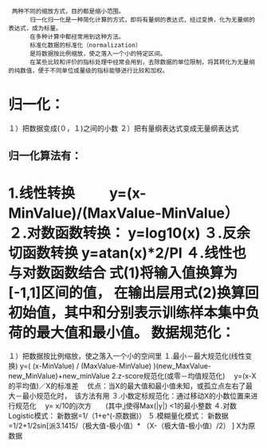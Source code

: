      两种不同的缩放方式，目的都是缩小范围。
          归一化归一化是一种简化计算的方式，即将有量纲的表达式，经过变换，化为无量纲的表达式，成为标量。 
          在多种计算中都经常用到这种方法。
          标准化数据的标准化（normalization）
          是将数据按比例缩放，使之落入一个小的特定区间。
          在某些比较和评价的指标处理中经常会用到，去除数据的单位限制，将其转化为无量纲的纯数值，便于不同单位或量级的指标能够进行比较和加权。

归一化：
===
１）把数据变成(０，１)之间的小数
２）把有量纲表达式变成无量纲表达式

归一化算法有：
------
1.线性转换
　　    y=(x-MinValue)/(MaxValue-MinValue）
２.对数函数转换：
     y=log10(x)
３.反余切函数转换
     y=atan(x)*2/PI
４.线性也与对数函数结合
     式(1)将输入值换算为[-1,1]区间的值，
     在输出层用式(2)换算回初始值，其中和分别表示训练样本集中负荷的最大值和最小值。
数据规范化：
===
１）把数据按比例缩放，使之落入一个小的空间里
１.最小－最大规范化(线性变换)
     y=( (x-MinValue) / (MaxValue-MinValue) )(new_MaxValue-new_MinValue)+new_minValue
2.z-score规范化(或零－均值规范化)
　y=(x-X的平均值)／X的标准差
　优点：当X的最大值和最小值未知，或孤立点左右了最大－最小规范化时，　该方法有用
３.小数定标规范化：通过移动X的小数位置来进行规范化
　y= x/10的j次方　　(其中,j使得Max(|y|) <1的最小整数
４.对数Logistic模式：
     新数据=1/（1+e^(-原数据)）
５.模糊量化模式：
新数据=1/2+1/2sin[派3.1415/（极大值-极小值）*
     （X-（极大值-极小值）/2） ]       X为原数据
     
